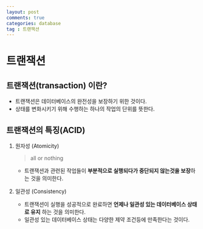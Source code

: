```yaml
---
layout: post
comments: true
categories: database
tag : 트랜잭션
---
```


# 트랜잭션

## 트랜잭션(transaction) 이란?

- 트랜잭션은 데이터베이스의 완전성을 보장하기 위한 것이다.
- 상태를 변화시키기 위해 수행하는 하나의 작업의 단위를 뜻한다.



## 트랜잭션의 특징(ACID)

1. 원자성 (Atomicity)

   > all or nothing

   - 트랜잭션과 관련된 작업들이 **부분적으로 실행되다가 중단되지 않는것을 보장**하는 것을 의미한다.

2. 일관성 (Consistency)

   - 트랜잭션이 실행을 성공적으로 완료하면 **언제나 일관성 있는 데이터베이스 상태로 유지** 하는 것을 의미한다.
   - 일관성 있는 데이터베이스 상태는 다양한 제약 조건등에 만족한다는 것이다. 

